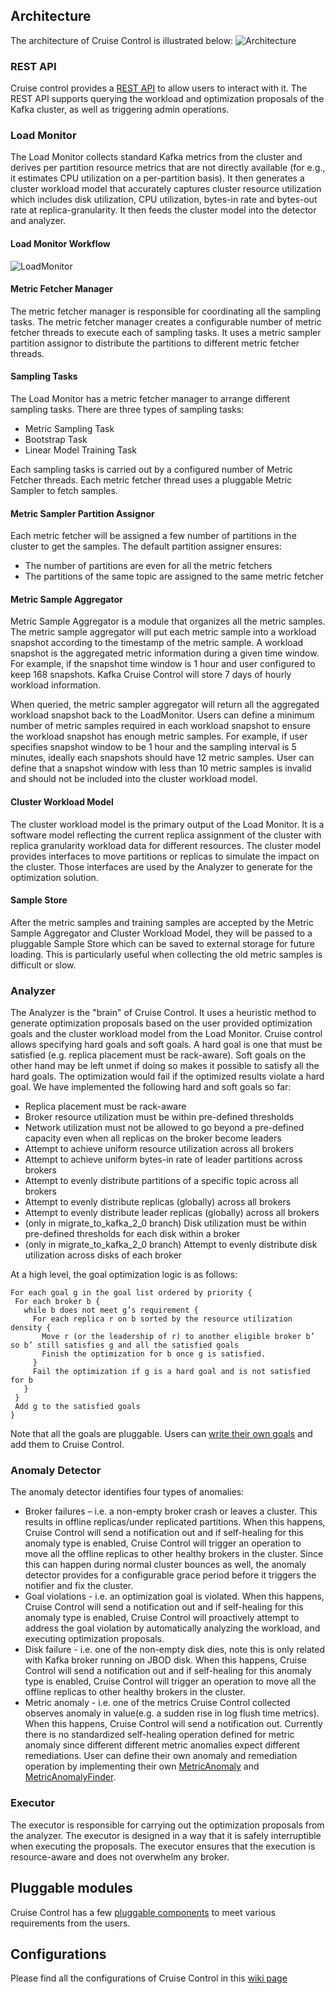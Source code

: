 ## Architecture
The architecture of Cruise Control is illustrated below:
![Architecture](https://github.com/linkedin/cruise-control/blob/master/docs/images/architecture.png)

### REST API 
Cruise control provides a [REST API](https://github.com/linkedin/cruise-control/wiki/REST-APIs) to allow users to interact with it. The REST API supports querying the workload and optimization proposals of the Kafka cluster, as well as triggering admin operations. 

### Load Monitor 
The Load Monitor collects standard Kafka metrics from the cluster and derives per partition resource metrics that are not directly available (for e.g., it estimates CPU utilization on a per-partition basis). It then generates a cluster workload model that accurately captures cluster resource utilization which includes disk utilization, CPU utilization, bytes-in rate and bytes-out rate at replica-granularity. It then feeds the cluster model into the detector and analyzer.

#### Load Monitor Workflow
![LoadMonitor](https://github.com/linkedin/cruise-control/blob/master/docs/images/loadMonitor.png)
#### Metric Fetcher Manager
The metric fetcher manager is responsible for coordinating all the sampling tasks. The metric fetcher manager creates a configurable number of metric fetcher threads to execute each of sampling tasks. It uses a metric sampler partition assignor to distribute the partitions to different metric fetcher threads.

#### Sampling Tasks
The Load Monitor has a metric fetcher manager to arrange different sampling tasks. There are three types of sampling tasks: 
* Metric Sampling Task
* Bootstrap Task
* Linear Model Training Task

Each sampling tasks is carried out by a configured number of Metric Fetcher threads. Each metric fetcher thread uses a pluggable Metric Sampler to fetch samples. 

#### Metric Sampler Partition Assignor
Each metric fetcher will be assigned a few number of partitions in the cluster to get the samples. The default partition assigner ensures:
* The number of partitions are even for all the metric fetchers
* The partitions of the same topic are assigned to the same metric fetcher

#### Metric Sample Aggregator
Metric Sample Aggregator is a module that organizes all the metric samples. The metric sample aggregator will put each metric sample into a workload snapshot according to the timestamp of the metric sample. A workload snapshot is the aggregated metric information during a given time window. For example, if the snapshot time window is 1 hour and user configured to keep 168 snapshots. Kafka Cruise Control will store 7 days of hourly workload information.

When queried, the metric sampler aggregator will return all the aggregated workload snapshot back to the LoadMonitor. Users can define a minimum number of metric samples required in each workload snapshot to ensure the workload snapshot has enough metric samples. For example, if user specifies snapshot window to be 1 hour and the sampling interval is 5 minutes, ideally each snapshots should have 12 metric samples. User can define that a snapshot window with less than 10 metric samples is invalid and should not be included into the cluster workload model.

#### Cluster Workload Model
The cluster workload model is the primary output of the Load Monitor. It is a software model reflecting the current replica assignment of the cluster with replica granularity workload data for different resources. The cluster model provides interfaces to move partitions or replicas to simulate the impact on the cluster. Those interfaces are used by the Analyzer to generate for the optimization solution.

#### Sample Store
After the metric samples and training samples are accepted by the Metric Sample Aggregator and Cluster Workload Model, they will be passed to a pluggable Sample Store which can be saved to external storage for future loading. This is particularly useful when collecting the old metric samples is difficult or slow.

### Analyzer 
The Analyzer is the "brain" of Cruise Control. It uses a heuristic method to generate optimization proposals based on the user provided optimization goals and the cluster workload model from the Load Monitor. 
Cruise control allows specifying hard goals and soft goals. A hard goal is one that must be satisfied (e.g. replica placement must be rack-aware). Soft goals on the other hand may be left unmet if doing so makes it possible to satisfy all the hard goals. The optimization would fail if the optimized results violate a hard goal. We have implemented the following hard and soft goals so far: 
* Replica placement must be rack-aware 
* Broker resource utilization must be within pre-defined thresholds 
* Network utilization must not be allowed to go beyond a pre-defined capacity even when all replicas on the broker become leaders 
* Attempt to achieve uniform resource utilization across all brokers 
* Attempt to achieve uniform bytes-in rate of leader partitions across brokers 
* Attempt to evenly distribute partitions of a specific topic across all brokers 
* Attempt to evenly distribute replicas (globally) across all brokers
* Attempt to evenly distribute leader replicas (globally) across all brokers
* (only in migrate_to_kafka_2_0 branch) Disk utilization must be within pre-defined thresholds for each disk within a broker
* (only in migrate_to_kafka_2_0 branch) Attempt to evenly distribute disk utilization across disks of each broker

At a high level, the goal optimization logic is as follows: 
```
For each goal g in the goal list ordered by priority { 
 For each broker b { 
   while b does not meet g’s requirement { 
     For each replica r on b sorted by the resource utilization density { 
       Move r (or the leadership of r) to another eligible broker b’ so b’ still satisfies g and all the satisfied goals 
       Finish the optimization for b once g is satisfied. 
     } 
     Fail the optimization if g is a hard goal and is not satisfied for b 
   } 
 } 
 Add g to the satisfied goals 
}
```
Note that all the goals are pluggable.  Users can [write their own goals](https://github.com/linkedin/cruise-control/wiki/Write-your-own-goals) and add them to Cruise Control.

### Anomaly Detector 
The anomaly detector identifies four types of anomalies: 
* Broker failures – i.e. a non-empty broker crash or leaves a cluster. This results in offline replicas/under replicated partitions. When this happens, Cruise Control will send a notification out and if self-healing for this anomaly type is enabled, Cruise Control will trigger an operation to move all the offline replicas to other healthy brokers in the cluster. Since this can happen during normal cluster bounces as well, the anomaly detector provides for a configurable grace period before it triggers the notifier and fix the cluster. 
* Goal violations - i.e. an optimization goal is violated. When this happens, Cruise Control will send a notification out and if self-healing for this anomaly type is enabled, Cruise Control will proactively attempt to address the goal violation by automatically analyzing the workload, and executing optimization proposals. 
* Disk failure - i.e. one of the non-empty disk dies, note this is only related with Kafka broker running on JBOD disk. When this happens, Cruise Control will send a notification out and if self-healing for this anomaly type is enabled, Cruise Control will trigger an operation to move all the offline replicas to other healthy brokers in the cluster. 
* Metric anomaly - i.e. one of the metrics Cruise Control collected observes anomaly in value(e.g. a sudden rise in log flush time metrics). When this happens, Cruise Control will send a notification out. Currently there is no standardized self-healing operation defined for metric anomaly since different different metric anomalies expect different remediations. User can define their own anomaly and remediation operation by implementing their own [MetricAnomaly](https://github.com/linkedin/cruise-control/blob/master/cruise-control-core/src/main/java/com/linkedin/cruisecontrol/detector/metricanomaly/MetricAnomaly.java) and [MetricAnomalyFinder](https://github.com/linkedin/cruise-control/blob/master/cruise-control-core/src/main/java/com/linkedin/cruisecontrol/detector/metricanomaly/MetricAnomalyFinder.java).

### Executor
The executor is responsible for carrying out the optimization proposals from the analyzer. The executor is designed in a way that it is safely interruptible when executing the proposals. The executor ensures that the execution is resource-aware and does not overwhelm any broker.

## Pluggable modules
Cruise Control has a few [pluggable components](https://github.com/linkedin/cruise-control/wiki/Pluggable-Components) to meet various requirements from the users.

## Configurations
Please find all the configurations of Cruise Control in this [wiki page](https://github.com/linkedin/cruise-control/wiki/Configurations)
